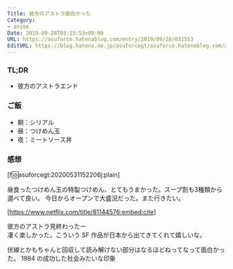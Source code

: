 ```yaml
---
Title: 彼方のアストラ面白かった
Category:
- anime
Date: 2019-09-28T03:15:53+09:00
URL: https://asuforce.hatenablog.com/entry/2019/09/28/031553
EditURL: https://blog.hatena.ne.jp/asuforcegt/asuforce.hatenablog.com/atom/entry/26006613441557769
---
```


### TL;DR

- 彼方のアストラエンド

### ご飯

- 朝：シリアル
- 昼：つけめん玉
- 夜：ミートソース丼

###  感想

[f:id:asuforcegt:20200531152206j:plain]

昼食ったつけめん玉の特製つけめん、とてもうまかった。スープ割も3種類から選べて良い。
今日からオープンで大盛況だった。また行きたい。

[https://www.netflix.com/title/81144576:embed:cite]

彼方のアストラ見終わったー  
凄く楽しかった。こういう SF 作品が日本から出てきてくれて嬉しいな。  

伏線とかもちゃんと回収して読み解けない部分はなるほどねってなって面白かった。 1984 の成功した社会みたいな印象
